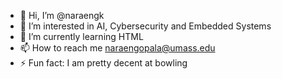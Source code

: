 - 👋 Hi, I’m @naraengk
- 👀 I’m interested in AI, Cybersecurity and Embedded Systems
- 🌱 I’m currently learning HTML
- 📫 How to reach me naraengopala@umass.edu
- ⚡ Fun fact: I am pretty decent at bowling

<!---
naraengk/naraengk is a ✨ special ✨ repository because its `README.md` (this file) appears on your GitHub profile.
You can click the Preview link to take a look at your changes.
--->
